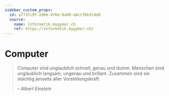 ```yaml
---
sidebar_custom_props:
  id: a7737c9f-2d8e-476e-8a00-a8ccf6b3c4e8
  source:
    name: informatik.mygymer.ch
    ref: https://informatik.mygymer.ch/
---
```


# Computer

> Computer sind unglaublich schnell, genau und dumm. Menschen sind unglaublich langsam, ungenau und brillant. Zusammen sind sie mächtig jenseits aller Vorstellungskraft.
>
> *– Albert Einstein*


